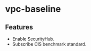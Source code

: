 # vpc-baseline

## Features

- Enable SecurityHub.
- Subscribe CIS benchmark standard.

<!-- BEGINNING OF PRE-COMMIT-TERRAFORM DOCS HOOK -->

<!-- END OF PRE-COMMIT-TERRAFORM DOCS HOOK -->
